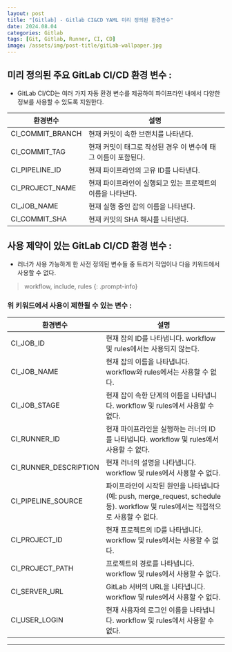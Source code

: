 ```yaml
---
layout: post
title: "[Gitlab] - Gitlab CI&CD YAML 미리 정의된 환경변수"
date: 2024.08.04
categories: Gitlab
tags: [Git, Gitlab, Runner, CI, CD]
image: /assets/img/post-title/gitLab-wallpaper.jpg
---
```


## 미리 정의된 주요 GitLab CI/CD 환경 변수 :
- GitLab CI/CD는 여러 가지 자동 환경 변수를 제공하여 파이프라인 내에서 다양한 정보를 사용할 수 있도록 지원한다.

|환경변수|설명|
|-----|-----|
|CI_COMMIT_BRANCH|현재 커밋이 속한 브랜치를 나타낸다.|
|CI_COMMIT_TAG|현재 커밋이 태그로 작성된 경우 이 변수에 태그 이름이 포함된다.|
|CI_PIPELINE_ID|현재 파이프라인의 고유 ID를 나타낸다.|
|CI_PROJECT_NAME|현재 파이프라인이 실행되고 있는 프로젝트의 이름을 나타낸다.|
|CI_JOB_NAME|현재 실행 중인 잡의 이름을 나타낸다.|
|CI_COMMIT_SHA|현재 커밋의 SHA 해시를 나타낸다.|

## 사용 제약이 있는 GitLab CI/CD 환경 변수 :
- 러너가 사용 가능하게 한 사전 정의된 변수들 중 트리거 작업이나 다음 키워드에서 사용할 수 없다.

> workflow, include, rules
{: .prompt-info}

### 위 키워드에서 사용이 제한될 수 있는 변수 :

|환경변수|설명|
|-----|-----|
|CI_JOB_ID|현재 잡의 ID를 나타냅니다. workflow 및 rules에서는 사용되지 않는다.|
|CI_JOB_NAME|현재 잡의 이름을 나타냅니다. workflow와 rules에서는 사용할 수 없다.|
|CI_JOB_STAGE|현재 잡이 속한 단계의 이름을 나타냅니다. workflow 및 rules에서 사용할 수 없다.|
|CI_RUNNER_ID|현재 파이프라인을 실행하는 러너의 ID를 나타냅니다. workflow 및 rules에서 사용할 수 없다.|
|CI_RUNNER_DESCRIPTION|현재 러너의 설명을 나타냅니다. workflow 및 rules에서 사용할 수 없다.|
|CI_PIPELINE_SOURCE|파이프라인이 시작된 원인을 나타냅니다 (예: push, merge_request, schedule 등). workflow 및 rules에서는 직접적으로 사용할 수 없다.|
|CI_PROJECT_ID|현재 프로젝트의 ID를 나타냅니다. workflow 및 rules에서는 사용할 수 없다.|
|CI_PROJECT_PATH|프로젝트의 경로를 나타냅니다. workflow 및 rules에서 사용할 수 없다.|
|CI_SERVER_URL|GitLab 서버의 URL을 나타냅니다. workflow 및 rules에서 사용할 수 없다.|
|CI_USER_LOGIN|현재 사용자의 로그인 이름을 나타냅니다. workflow 및 rules에서 사용할 수 없다.|

* * *